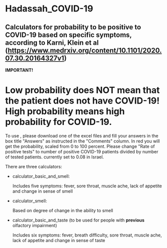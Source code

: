 # Hadassah_COVID-19

## Calculators for probability to be positive to COVID-19 based on specific symptoms, according to Karni, Klein et al (https://www.medrxiv.org/content/10.1101/2020.07.30.20164327v1)

**IMPORTANT!**

# Low probability does NOT mean that the patient does not have COVID-19! High probability means high probability for COVID-19. 

To use , please download one of the excel files and fill your answers in the box title "Answers" as instructed in the "Comments" column. In red you will get the probability, scaled from 0 to 100 percent.
Please change "Rate of positive tests" to number of positive COVID-19 patients divided by number of tested patients. currently set to 0.08 in Israel.

There are three calculators:

* calculator_basic_and_smell:

  Includes five symptoms: fever, sore throat, muscle ache, lack of appetite and change in sense of smell

* calculator_smell:

  Based on degree of change in the ability to smell

* calculator_basic_and_taste (to be used for people with **previous** olfactory impairment)

  Includes six symptoms: fever, breath difficulty, sore throat, muscle ache, lack of appetite and change in sense of taste
